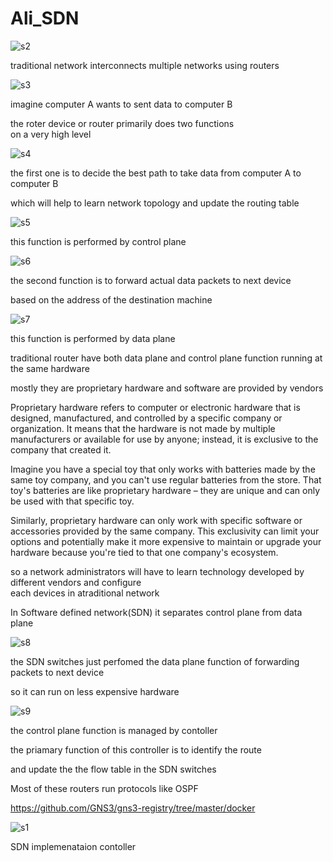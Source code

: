 # Ali_SDN

![s2](https://github.com/C191068/Ali_SDN/assets/89090776/d78fc224-3f94-49ff-aef9-2476145e0d72)

traditional network interconnects multiple networks using routers <br>

![s3](https://github.com/C191068/Ali_SDN/assets/89090776/61992f08-f2a3-410e-8bd5-a75b3c31bd8c)

imagine computer A wants to sent data to computer B

the roter device or router primarily does two functions <br>
 on a very high level <br>

 ![s4](https://github.com/C191068/Ali_SDN/assets/89090776/f54a33bd-b6d5-40a6-9a6f-213b0661b446)

 the first one is to decide the best path to take data from computer A to computer B <br>

which will help to learn network topology and update the routing table <br>

![s5](https://github.com/C191068/Ali_SDN/assets/89090776/904ed5ea-75cd-4486-808c-22f76e5e048d)


this function is performed by control plane <br>


![s6](https://github.com/C191068/Ali_SDN/assets/89090776/baef3762-8724-4b80-9c38-e737dc6c568f)

the second function is to forward actual data packets to next device <br>

based on the address of the destination machine <br>


![s7](https://github.com/C191068/Ali_SDN/assets/89090776/936bd139-fb6f-4d33-9eb4-1eacda171045)

this function is performed by data plane <br>

traditional router have both data plane and control plane function running at the same hardware <br>

mostly they are proprietary hardware and software are provided by vendors <br>

Proprietary hardware refers to computer or electronic hardware that is designed, manufactured, and controlled by a specific company or organization. It means that the hardware is not made by multiple manufacturers or available for use by anyone; instead, it is exclusive to the company that created it.<br>

Imagine you have a special toy that only works with batteries made by the same toy company, and you can't use regular batteries from the store. That toy's batteries are like proprietary hardware – they are unique and can only be used with that specific toy.<br>

Similarly, proprietary hardware can only work with specific software or accessories provided by the same company. This exclusivity can limit your options and potentially make it more expensive to maintain or upgrade your hardware because you're tied to that one company's ecosystem.<br>


so a network administrators will have to learn technology developed by different vendors and configure  <br>
each devices in atraditional network <br>


In Software defined network(SDN) it separates control plane from data plane <br>


![s8](https://github.com/C191068/Ali_SDN/assets/89090776/7c3b543e-6b22-40f6-ab2a-ad5b0c650006)


the SDN switches just perfomed the data plane function of forwarding packets to next device  <br>

so it can run on less expensive hardware <br>

![s9](https://github.com/C191068/Ali_SDN/assets/89090776/a42721c8-6de0-4623-97fb-32c14d313d67)

the control plane function is managed by contoller <br>

the priamary function of this controller is to identify the route <br>

and update the the flow table in the SDN switches <br>






























Most of these routers run protocols like OSPF <br>















 

 


















https://github.com/GNS3/gns3-registry/tree/master/docker

![s1](https://github.com/C191068/Ali_SDN/assets/89090776/5778b935-6fdd-4d82-adcd-63b0d2a86f05)


SDN implemenataion contoller <br>


